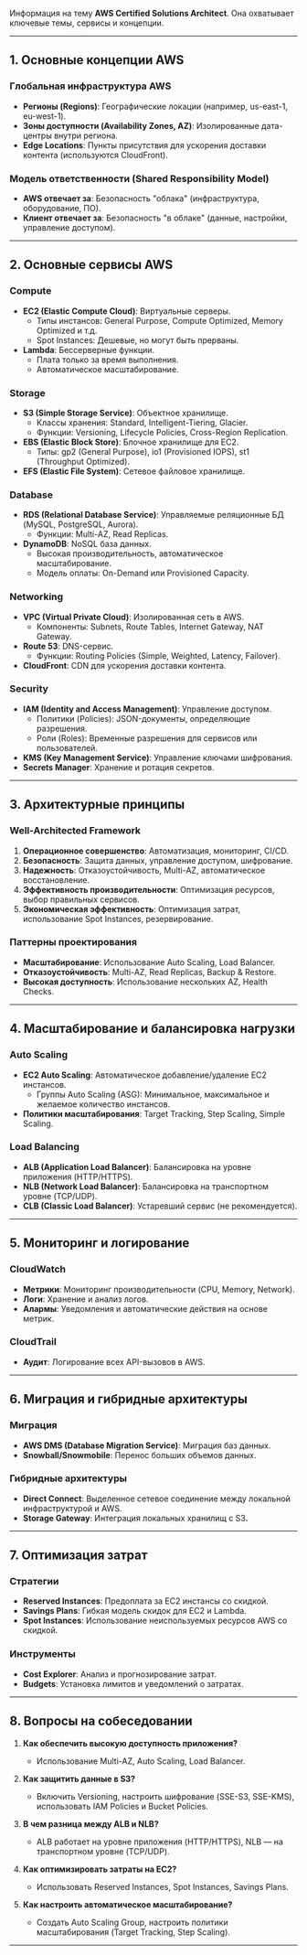 Информация на тему **AWS Certified Solutions Architect**. Она охватывает ключевые темы, сервисы и концепции.

---

## **1. Основные концепции AWS**

### **Глобальная инфраструктура AWS**
- **Регионы (Regions)**: Географические локации (например, us-east-1, eu-west-1).
- **Зоны доступности (Availability Zones, AZ)**: Изолированные дата-центры внутри региона.
- **Edge Locations**: Пункты присутствия для ускорения доставки контента (используются CloudFront).

### **Модель ответственности (Shared Responsibility Model)**
- **AWS отвечает за**: Безопасность "облака" (инфраструктура, оборудование, ПО).
- **Клиент отвечает за**: Безопасность "в облаке" (данные, настройки, управление доступом).

---

## **2. Основные сервисы AWS**

### **Compute**
- **EC2 (Elastic Compute Cloud)**: Виртуальные серверы.
  - Типы инстансов: General Purpose, Compute Optimized, Memory Optimized и т.д.
  - Spot Instances: Дешевые, но могут быть прерваны.
- **Lambda**: Бессерверные функции.
  - Плата только за время выполнения.
  - Автоматическое масштабирование.

### **Storage**
- **S3 (Simple Storage Service)**: Объектное хранилище.
  - Классы хранения: Standard, Intelligent-Tiering, Glacier.
  - Функции: Versioning, Lifecycle Policies, Cross-Region Replication.
- **EBS (Elastic Block Store)**: Блочное хранилище для EC2.
  - Типы: gp2 (General Purpose), io1 (Provisioned IOPS), st1 (Throughput Optimized).
- **EFS (Elastic File System)**: Сетевое файловое хранилище.

### **Database**
- **RDS (Relational Database Service)**: Управляемые реляционные БД (MySQL, PostgreSQL, Aurora).
  - Функции: Multi-AZ, Read Replicas.
- **DynamoDB**: NoSQL база данных.
  - Высокая производительность, автоматическое масштабирование.
  - Модель оплаты: On-Demand или Provisioned Capacity.

### **Networking**
- **VPC (Virtual Private Cloud)**: Изолированная сеть в AWS.
  - Компоненты: Subnets, Route Tables, Internet Gateway, NAT Gateway.
- **Route 53**: DNS-сервис.
  - Функции: Routing Policies (Simple, Weighted, Latency, Failover).
- **CloudFront**: CDN для ускорения доставки контента.

### **Security**
- **IAM (Identity and Access Management)**: Управление доступом.
  - Политики (Policies): JSON-документы, определяющие разрешения.
  - Роли (Roles): Временные разрешения для сервисов или пользователей.
- **KMS (Key Management Service)**: Управление ключами шифрования.
- **Secrets Manager**: Хранение и ротация секретов.

---

## **3. Архитектурные принципы**

### **Well-Architected Framework**
1. **Операционное совершенство**: Автоматизация, мониторинг, CI/CD.
2. **Безопасность**: Защита данных, управление доступом, шифрование.
3. **Надежность**: Отказоустойчивость, Multi-AZ, автоматическое восстановление.
4. **Эффективность производительности**: Оптимизация ресурсов, выбор правильных сервисов.
5. **Экономическая эффективность**: Оптимизация затрат, использование Spot Instances, резервирование.

### **Паттерны проектирования**
- **Масштабирование**: Использование Auto Scaling, Load Balancer.
- **Отказоустойчивость**: Multi-AZ, Read Replicas, Backup & Restore.
- **Высокая доступность**: Использование нескольких AZ, Health Checks.

---

## **4. Масштабирование и балансировка нагрузки**

### **Auto Scaling**
- **EC2 Auto Scaling**: Автоматическое добавление/удаление EC2 инстансов.
  - Группы Auto Scaling (ASG): Минимальное, максимальное и желаемое количество инстансов.
- **Политики масштабирования**: Target Tracking, Step Scaling, Simple Scaling.

### **Load Balancing**
- **ALB (Application Load Balancer)**: Балансировка на уровне приложения (HTTP/HTTPS).
- **NLB (Network Load Balancer)**: Балансировка на транспортном уровне (TCP/UDP).
- **CLB (Classic Load Balancer)**: Устаревший сервис (не рекомендуется).

---

## **5. Мониторинг и логирование**

### **CloudWatch**
- **Метрики**: Мониторинг производительности (CPU, Memory, Network).
- **Логи**: Хранение и анализ логов.
- **Алармы**: Уведомления и автоматические действия на основе метрик.

### **CloudTrail**
- **Аудит**: Логирование всех API-вызовов в AWS.

---

## **6. Миграция и гибридные архитектуры**

### **Миграция**
- **AWS DMS (Database Migration Service)**: Миграция баз данных.
- **Snowball/Snowmobile**: Перенос больших объемов данных.

### **Гибридные архитектуры**
- **Direct Connect**: Выделенное сетевое соединение между локальной инфраструктурой и AWS.
- **Storage Gateway**: Интеграция локальных хранилищ с S3.

---

## **7. Оптимизация затрат**

### **Стратегии**
- **Reserved Instances**: Предоплата за EC2 инстансы со скидкой.
- **Savings Plans**: Гибкая модель скидок для EC2 и Lambda.
- **Spot Instances**: Использование неиспользуемых ресурсов AWS со скидкой.

### **Инструменты**
- **Cost Explorer**: Анализ и прогнозирование затрат.
- **Budgets**: Установка лимитов и уведомлений о затратах.

---

## **8. Вопросы на собеседовании**

1. **Как обеспечить высокую доступность приложения?**
   - Использование Multi-AZ, Auto Scaling, Load Balancer.

2. **Как защитить данные в S3?**
   - Включить Versioning, настроить шифрование (SSE-S3, SSE-KMS), использовать IAM Policies и Bucket Policies.

3. **В чем разница между ALB и NLB?**
   - ALB работает на уровне приложения (HTTP/HTTPS), NLB — на транспортном уровне (TCP/UDP).

4. **Как оптимизировать затраты на EC2?**
   - Использовать Reserved Instances, Spot Instances, Savings Plans.

5. **Как настроить автоматическое масштабирование?**
   - Создать Auto Scaling Group, настроить политики масштабирования (Target Tracking, Step Scaling).

---

